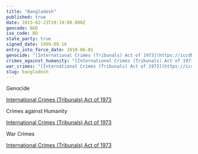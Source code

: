 ```yaml
---
title: "Bangladesh"
published: true
date: 2015-02-23T19:19:00.000Z
geocode: BGD
iso_code: BD
state_party: true
signed_date: 1999-09-16
entry_into_force_date: 2010-06-01
genocide: "[International Crimes (Tribunals) Act of 1973](https://iccdb.hrlc.net/data/doc/518/keyword/46/)"
crimes_against_humanity: "[International Crimes (Tribunals) Act of 1973](https://iccdb.hrlc.net/data/doc/518/keyword/13/)"
war_crimes: "[International Crimes (Tribunals) Act of 1973](https://iccdb.hrlc.net/data/doc/518/keyword/145/)"
slug: bangladesh
---
```

Genocide

[International Crimes (Tribunals) Act of 1973](https://iccdb.hrlc.net/data/doc/518/keyword/46/)

Crimes against Humanity

[International Crimes (Tribunals) Act of 1973](https://iccdb.hrlc.net/data/doc/518/keyword/13/)

War Crimes

[International Crimes (Tribunals) Act of 1973](https://iccdb.hrlc.net/data/doc/518/keyword/145/)

